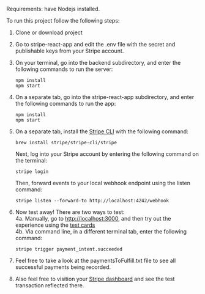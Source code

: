 Requirements: have Nodejs installed.

To run this project follow the following steps:
1. Clone or download project
2. Go to stripe-react-app and edit the .env file with the secret and publishable keys from your Stripe account.
3. On your terminal, go into the backend subdirectory, and enter the following commands to run the server:

    `npm install` <br/>
    `npm start`

4. On a separate tab, go into the stripe-react-app subdirectory, and enter the following commands to run the app:

    `npm install` <br/>
    `npm start`

5. On a separate tab, install the [Stripe CLI](https://stripe.com/docs/payments/handling-payment-events#build-your-own-webhook) with the following command:

    `brew install stripe/stripe-cli/stripe`

    Next, log into your Stripe account by entering the following command on the terminal:

    `stripe login`

    Then, forward events to your local webhook endpoint using the listen command:

    `stripe listen --forward-to http://localhost:4242/webhook`

6. Now test away! There are two ways to test: <br/>
    4a. Manually, go to [http://localhost:3000](http://localhost:3000), and then try out the experience using the [test cards](https://stripe.com/docs/payments/accept-a-payment#web-test-integration) <br/>
    4b. Via command line, in a different terminal tab, enter the following command:

    `stripe trigger payment_intent.succeeded`
7. Feel free to take a look at the paymentsToFulfill.txt file to see all successful payments being recorded.
8. Also feel free to visition your [Stripe dashboard](https://dashboard.stripe.com/test/dashboard) and see the test transaction reflected there.